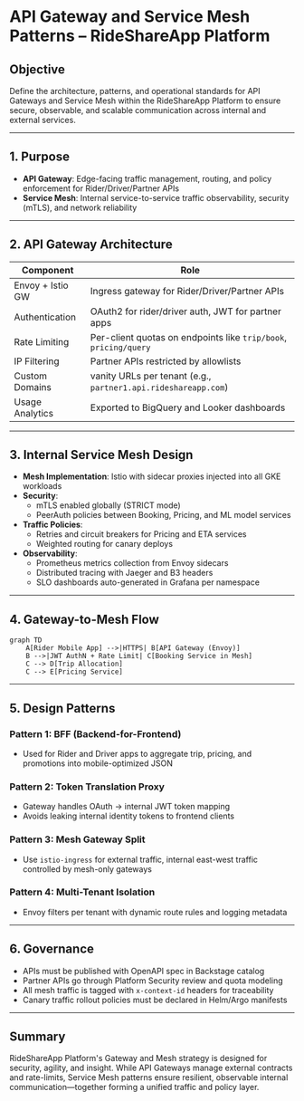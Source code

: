 # API Gateway and Service Mesh Patterns – RideShareApp Platform

## Objective
Define the architecture, patterns, and operational standards for API Gateways and Service Mesh within the RideShareApp Platform to ensure secure, observable, and scalable communication across internal and external services.

---

## 1. Purpose
- **API Gateway**: Edge-facing traffic management, routing, and policy enforcement for Rider/Driver/Partner APIs
- **Service Mesh**: Internal service-to-service traffic observability, security (mTLS), and network reliability

---

## 2. API Gateway Architecture
| Component            | Role                                                                 |
|----------------------|----------------------------------------------------------------------|
| Envoy + Istio GW     | Ingress gateway for Rider/Driver/Partner APIs                        |
| Authentication       | OAuth2 for rider/driver auth, JWT for partner apps                   |
| Rate Limiting        | Per-client quotas on endpoints like `trip/book`, `pricing/query`     |
| IP Filtering         | Partner APIs restricted by allowlists                                |
| Custom Domains       | vanity URLs per tenant (e.g., `partner1.api.rideshareapp.com`)       |
| Usage Analytics      | Exported to BigQuery and Looker dashboards                           |

---

## 3. Internal Service Mesh Design
- **Mesh Implementation**: Istio with sidecar proxies injected into all GKE workloads
- **Security**:
  - mTLS enabled globally (STRICT mode)
  - PeerAuth policies between Booking, Pricing, and ML model services
- **Traffic Policies**:
  - Retries and circuit breakers for Pricing and ETA services
  - Weighted routing for canary deploys
- **Observability**:
  - Prometheus metrics collection from Envoy sidecars
  - Distributed tracing with Jaeger and B3 headers
  - SLO dashboards auto-generated in Grafana per namespace

---

## 4. Gateway-to-Mesh Flow
```mermaid
graph TD
    A[Rider Mobile App] -->|HTTPS| B[API Gateway (Envoy)]
    B -->|JWT AuthN + Rate Limit| C[Booking Service in Mesh]
    C --> D[Trip Allocation]
    C --> E[Pricing Service]
```

---

## 5. Design Patterns
### Pattern 1: BFF (Backend-for-Frontend)
- Used for Rider and Driver apps to aggregate trip, pricing, and promotions into mobile-optimized JSON

### Pattern 2: Token Translation Proxy
- Gateway handles OAuth → internal JWT token mapping
- Avoids leaking internal identity tokens to frontend clients

### Pattern 3: Mesh Gateway Split
- Use `istio-ingress` for external traffic, internal east-west traffic controlled by mesh-only gateways

### Pattern 4: Multi-Tenant Isolation
- Envoy filters per tenant with dynamic route rules and logging metadata

---

## 6. Governance
- APIs must be published with OpenAPI spec in Backstage catalog
- Partner APIs go through Platform Security review and quota modeling
- All mesh traffic is tagged with `x-context-id` headers for traceability
- Canary traffic rollout policies must be declared in Helm/Argo manifests

---

## Summary
RideShareApp Platform's Gateway and Mesh strategy is designed for security, agility, and insight. While API Gateways manage external contracts and rate-limits, Service Mesh patterns ensure resilient, observable internal communication—together forming a unified traffic and policy layer.
